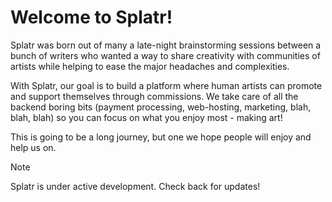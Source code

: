 # Welcome to Splatr!

Splatr was born out of many a late-night brainstorming sessions between a bunch of writers who wanted a way to share creativity with communities of artists while helping to ease the major headaches and complexities.

With Splatr, our goal is to build a platform where human artists can promote and support themselves through commissions. We take care of all the backend boring bits (payment processing, web-hosting, marketing, blah, blah, blah) so you can focus on what you enjoy most - making art!

This is going to be a long journey, but one we hope people will enjoy and help us on.

> [!NOTE]
> Splatr is under active development. Check back for updates!